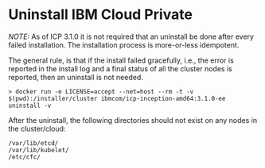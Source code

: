 # Uninstall IBM Cloud Private

*NOTE:* As of ICP 3.1.0 it is not required that an uninstall be done after every failed installation.  The installation process is more-or-less idempotent.

The general rule, is that if the install failed gracefully, i.e., the error is reported in the install log and a final status of all the cluster nodes is reported, then an uninstall is not needed.  

```
> docker run -e LICENSE=accept --net=host --rm -t -v $(pwd):/installer/cluster ibmcom/icp-inception-amd64:3.1.0-ee uninstall -v
```

After the uninstall, the following directories should not exist on any nodes in the cluster/cloud:
```
/var/lib/etcd/
/var/lib/kubelet/
/etc/cfc/
```
